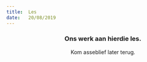```yaml
---
title:  Les
date:   20/08/2019
---
```


### <center>Ons werk aan hierdie les.</center>
<center>Kom asseblief later terug.</center>